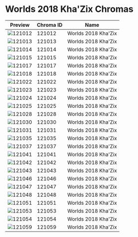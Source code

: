 # Worlds 2018 Kha'Zix Chromas

| Preview | Chroma ID | Name |
|---------|-----------|------|
| ![121012](https://raw.communitydragon.org/latest/plugins/rcp-be-lol-game-data/global/default/v1/champion-chroma-images/121/121012.png) | 121012 | Worlds 2018 Kha'Zix |
| ![121013](https://raw.communitydragon.org/latest/plugins/rcp-be-lol-game-data/global/default/v1/champion-chroma-images/121/121013.png) | 121013 | Worlds 2018 Kha'Zix |
| ![121014](https://raw.communitydragon.org/latest/plugins/rcp-be-lol-game-data/global/default/v1/champion-chroma-images/121/121014.png) | 121014 | Worlds 2018 Kha'Zix |
| ![121015](https://raw.communitydragon.org/latest/plugins/rcp-be-lol-game-data/global/default/v1/champion-chroma-images/121/121015.png) | 121015 | Worlds 2018 Kha'Zix |
| ![121017](https://raw.communitydragon.org/latest/plugins/rcp-be-lol-game-data/global/default/v1/champion-chroma-images/121/121017.png) | 121017 | Worlds 2018 Kha'Zix |
| ![121018](https://raw.communitydragon.org/latest/plugins/rcp-be-lol-game-data/global/default/v1/champion-chroma-images/121/121018.png) | 121018 | Worlds 2018 Kha'Zix |
| ![121022](https://raw.communitydragon.org/latest/plugins/rcp-be-lol-game-data/global/default/v1/champion-chroma-images/121/121022.png) | 121022 | Worlds 2018 Kha'Zix |
| ![121023](https://raw.communitydragon.org/latest/plugins/rcp-be-lol-game-data/global/default/v1/champion-chroma-images/121/121023.png) | 121023 | Worlds 2018 Kha'Zix |
| ![121024](https://raw.communitydragon.org/latest/plugins/rcp-be-lol-game-data/global/default/v1/champion-chroma-images/121/121024.png) | 121024 | Worlds 2018 Kha'Zix |
| ![121025](https://raw.communitydragon.org/latest/plugins/rcp-be-lol-game-data/global/default/v1/champion-chroma-images/121/121025.png) | 121025 | Worlds 2018 Kha'Zix |
| ![121028](https://raw.communitydragon.org/latest/plugins/rcp-be-lol-game-data/global/default/v1/champion-chroma-images/121/121028.png) | 121028 | Worlds 2018 Kha'Zix |
| ![121030](https://raw.communitydragon.org/latest/plugins/rcp-be-lol-game-data/global/default/v1/champion-chroma-images/121/121030.png) | 121030 | Worlds 2018 Kha'Zix |
| ![121031](https://raw.communitydragon.org/latest/plugins/rcp-be-lol-game-data/global/default/v1/champion-chroma-images/121/121031.png) | 121031 | Worlds 2018 Kha'Zix |
| ![121035](https://raw.communitydragon.org/latest/plugins/rcp-be-lol-game-data/global/default/v1/champion-chroma-images/121/121035.png) | 121035 | Worlds 2018 Kha'Zix |
| ![121037](https://raw.communitydragon.org/latest/plugins/rcp-be-lol-game-data/global/default/v1/champion-chroma-images/121/121037.png) | 121037 | Worlds 2018 Kha'Zix |
| ![121041](https://raw.communitydragon.org/latest/plugins/rcp-be-lol-game-data/global/default/v1/champion-chroma-images/121/121041.png) | 121041 | Worlds 2018 Kha'Zix |
| ![121042](https://raw.communitydragon.org/latest/plugins/rcp-be-lol-game-data/global/default/v1/champion-chroma-images/121/121042.png) | 121042 | Worlds 2018 Kha'Zix |
| ![121043](https://raw.communitydragon.org/latest/plugins/rcp-be-lol-game-data/global/default/v1/champion-chroma-images/121/121043.png) | 121043 | Worlds 2018 Kha'Zix |
| ![121046](https://raw.communitydragon.org/latest/plugins/rcp-be-lol-game-data/global/default/v1/champion-chroma-images/121/121046.png) | 121046 | Worlds 2018 Kha'Zix |
| ![121047](https://raw.communitydragon.org/latest/plugins/rcp-be-lol-game-data/global/default/v1/champion-chroma-images/121/121047.png) | 121047 | Worlds 2018 Kha'Zix |
| ![121048](https://raw.communitydragon.org/latest/plugins/rcp-be-lol-game-data/global/default/v1/champion-chroma-images/121/121048.png) | 121048 | Worlds 2018 Kha'Zix |
| ![121051](https://raw.communitydragon.org/latest/plugins/rcp-be-lol-game-data/global/default/v1/champion-chroma-images/121/121051.png) | 121051 | Worlds 2018 Kha'Zix |
| ![121053](https://raw.communitydragon.org/latest/plugins/rcp-be-lol-game-data/global/default/v1/champion-chroma-images/121/121053.png) | 121053 | Worlds 2018 Kha'Zix |
| ![121054](https://raw.communitydragon.org/latest/plugins/rcp-be-lol-game-data/global/default/v1/champion-chroma-images/121/121054.png) | 121054 | Worlds 2018 Kha'Zix |
| ![121059](https://raw.communitydragon.org/latest/plugins/rcp-be-lol-game-data/global/default/v1/champion-chroma-images/121/121059.png) | 121059 | Worlds 2018 Kha'Zix |